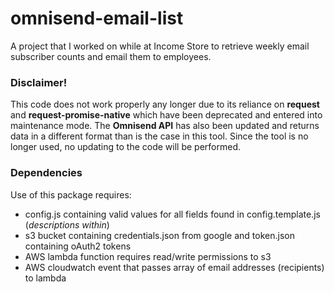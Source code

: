 # omnisend-email-list

A project that I worked on while at Income Store to retrieve weekly email subscriber counts and email them to employees.

### Disclaimer!

This code does not work properly any longer due to its reliance on **request** and **request-promise-native**
which have been deprecated and entered into maintenance mode. The **Omnisend API** has also been updated and returns
data in a different format than is the case in this tool. Since the tool is no longer used, no updating to the code will be performed.

### Dependencies

Use of this package requires:

-   config.js containing valid values for all fields found in config.template.js (_descriptions within_)
-   s3 bucket containing credentials.json from google and token.json containing oAuth2 tokens
-   AWS lambda function requires read/write permissions to s3
-   AWS cloudwatch event that passes array of email addresses (recipients) to lambda

